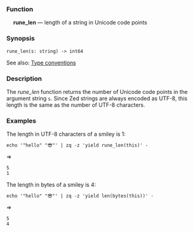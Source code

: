 ### Function

&emsp; **rune_len** &mdash; length of a string in Unicode code points

### Synopsis

```
rune_len(s: string) -> int64
```
See also: [Type conventions](../conventions.md)

### Description

The _rune_len_ function returns the number of Unicode code points in
the argument string `s`.  Since Zed strings are always encoded as UTF-8,
this length is the same as the number of UTF-8 characters.

### Examples

The length in UTF-8 characters of a smiley is 1:
```mdtest-command
echo '"hello" "😎"' | zq -z 'yield rune_len(this)' -
```
=>
```mdtest-output
5
1
```

The length in bytes of a smiley is 4:
```mdtest-command
echo '"hello" "😎"' | zq -z 'yield len(bytes(this))' -
```
=>
```mdtest-output
5
4
```

